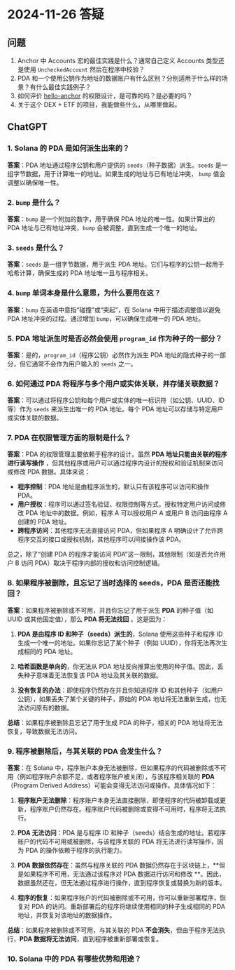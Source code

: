 # 2024-11-26 答疑

## 问题

1. Anchor 中 Accounts 宏的最佳实践是什么？通常自己定义 Accounts 类型还是使用 `UncheckedAccount` 然后在程序中校验？
2. PDA 和一个使用公钥作为地址的数据账户有什么区别？分别适用于什么样的场景？有什么最佳实践例子？
3. 如何评价 [hello-anchor](../solana/hello-anchor) 的权限设计，是可靠的吗？是必要的吗？
4. 关于这个 DEX + ETF 的项目，我能做些什么，从哪里做起。

## ChatGPT

### 1. **Solana 的 PDA 是如何派生出来的？**

**答案**：PDA 地址通过程序公钥和用户提供的 `seeds`（种子数据）派生。`seeds` 是一组字节数据，用于计算唯一的地址。如果生成的地址与已有地址冲突，
`bump` 值会调整以确保唯一性。

### 2. **`bump` 是什么？**

**答案**：`bump` 是一个附加的数字，用于确保 PDA 地址的唯一性。如果计算出的 PDA 地址与已有地址冲突，`bump` 会被调整，直到生成一个唯一的地址。

### 3. **`seeds` 是什么？**

**答案**：`seeds` 是一组字节数据，用于派生 PDA 地址。它们与程序的公钥一起用于哈希计算，确保生成的 PDA 地址唯一且与程序相关。

### 4. **`bump` 单词本身是什么意思，为什么要用在这？**

**答案**：`bump` 在英语中意指“碰撞”或“突起”，在 Solana 中用于描述调整值以避免 PDA 地址冲突的过程。通过增加 `bump`，可以确保生成唯一的
PDA 地址。

### 5. **PDA 地址派生时是否必然会使用 `program_id` 作为种子的一部分？**

**答案**：是的，`program_id`（程序公钥）必然作为派生 PDA 地址的隐式种子的一部分，但它通常不会作为用户输入的 `seeds` 之一。

### 6. **如何通过 PDA 将程序与多个用户或实体关联，并存储关联数据？**

**答案**：可以通过将程序公钥和每个用户或实体的唯一标识符（如公钥、UUID、ID 等）作为 `seeds` 来派生出唯一的 PDA 地址。每个 PDA
地址可以存储与特定用户或实体关联的数据。

### 7. **PDA 在权限管理方面的限制是什么？**

**答案**：PDA 的权限管理主要依赖于程序的设计。虽然 **PDA 地址只能由关联的程序进行读写操作**
，但其他程序或用户可以通过程序内设计的授权和验证机制来访问或修改 PDA 数据。具体来说：

- **程序控制**：PDA 地址是由程序派生的，默认只有该程序可以访问和操作 PDA。
- **用户授权**：程序可以通过签名验证、权限控制等方式，授权特定用户访问或修改 PDA 地址中的数据。例如，程序 A 可以授权用户 A
  或用户 B 访问由程序 A 创建的 PDA 地址。
- **跨程序访问**：其他程序无法直接访问 PDA，但如果程序 A 明确设计了允许跨程序交互的接口或授权机制，其他程序可以间接操作该
  PDA。

总之，除了“创建 PDA 的程序才能访问 PDA”这一限制，其他限制（如是否允许用户 B 访问 PDA）取决于程序内部的授权和访问控制逻辑。

### 8. **如果程序被删除，且忘记了当时选择的 seeds，PDA 是否还能找回？**

**答案**：如果程序被删除或不可用，并且你忘记了用于派生 **PDA** 的种子值（如 UUID 或其他固定值），那么 **PDA 将无法找回**
。这是因为：

1. **PDA 是由程序 ID 和种子（seeds）派生的**，Solana 使用这些种子和程序 ID 生成一个唯一的地址。如果你忘记了某个种子（例如
   UUID），你将无法再次生成相同的 PDA 地址。

2. **哈希函数是单向的**，你无法从 PDA 地址反向推算出使用的种子值。因此，丢失种子意味着无法恢复该 PDA 地址及其关联的数据。

3. **没有恢复的办法**：即使程序仍然存在并且你知道程序 ID 和其他种子（如用户公钥），如果丢失了某个关键的种子，原始的 PDA
   地址将无法重新生成，也无法访问原有的数据。

**总结**：如果程序被删除且忘记了用于生成 PDA 的种子，相关的 PDA 地址将无法恢复，导致数据无法访问。

### 9. **程序被删除后，与其关联的 PDA 会发生什么？**

**答案**：在 Solana 中，程序账户本身无法被删除，但如果程序的代码被删除或不可用（例如程序账户余额不足，或者程序账户被关闭），与该程序相关联的
**PDA**（Program Derived Address）可能会变得无法访问或操作。具体情况如下：

1. **程序账户无法删除**：程序账户本身无法直接删除，即使程序的代码被卸载或更新，程序账户仍然存在。程序账户代码被删除或变得不可用时，程序将无法执行。

2. **PDA 无法访问**：PDA 是与程序 ID 和种子（seeds）结合生成的地址。若程序账户的代码不可用或被删除，与该程序关联的 PDA
   将无法进行读写操作，因为 PDA 的操作依赖于程序的执行能力。

3. **PDA 数据依然存在**：虽然与程序关联的 PDA 数据仍然存在于区块链上，**但是如果程序不可用，无法通过该程序对 PDA 数据进行访问和修改
   **。因此，数据虽然还在，但无法通过程序进行操作，直到程序恢复或替换为新的版本。

4. **程序的恢复**：如果程序账户的代码被删除或不可用，你可以重新部署程序，恢复对 PDA 的访问。重新部署后的程序将继续使用相同的种子生成相同的
   PDA 地址，并恢复对该地址的数据操作。

**总结**：如果程序被删除或不可用，与其关联的 PDA **不会消失**，但由于程序无法执行，**PDA 数据将无法访问**，直到程序被重新部署或恢复。

### 10. **Solana 中的 PDA 有哪些优势和用途？**